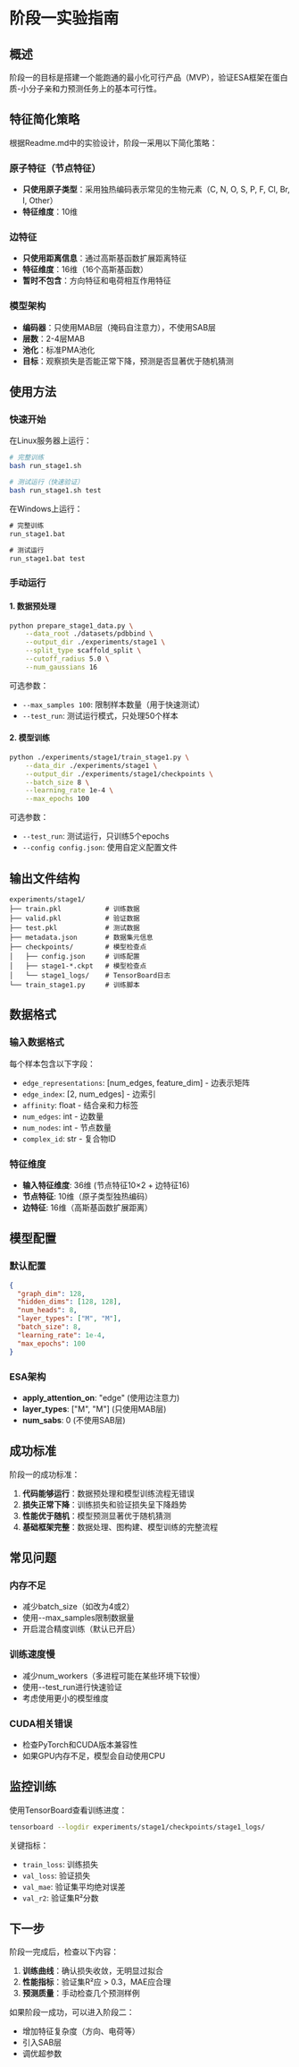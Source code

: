 # 阶段一实验指南

## 概述

阶段一的目标是搭建一个能跑通的最小化可行产品（MVP），验证ESA框架在蛋白质-小分子亲和力预测任务上的基本可行性。

## 特征简化策略

根据Readme.md中的实验设计，阶段一采用以下简化策略：

### 原子特征（节点特征）
- **只使用原子类型**：采用独热编码表示常见的生物元素（C, N, O, S, P, F, Cl, Br, I, Other）
- **特征维度**：10维

### 边特征
- **只使用距离信息**：通过高斯基函数扩展距离特征
- **特征维度**：16维（16个高斯基函数）
- **暂时不包含**：方向特征和电荷相互作用特征

### 模型架构
- **编码器**：只使用MAB层（掩码自注意力），不使用SAB层
- **层数**：2-4层MAB
- **池化**：标准PMA池化
- **目标**：观察损失是否能正常下降，预测是否显著优于随机猜测

## 使用方法

### 快速开始

在Linux服务器上运行：

```bash
# 完整训练
bash run_stage1.sh

# 测试运行（快速验证）
bash run_stage1.sh test
```

在Windows上运行：

```cmd
# 完整训练
run_stage1.bat

# 测试运行
run_stage1.bat test
```

### 手动运行

#### 1. 数据预处理

```bash
python prepare_stage1_data.py \
    --data_root ./datasets/pdbbind \
    --output_dir ./experiments/stage1 \
    --split_type scaffold_split \
    --cutoff_radius 5.0 \
    --num_gaussians 16
```

可选参数：
- `--max_samples 100`: 限制样本数量（用于快速测试）
- `--test_run`: 测试运行模式，只处理50个样本

#### 2. 模型训练

```bash
python ./experiments/stage1/train_stage1.py \
    --data_dir ./experiments/stage1 \
    --output_dir ./experiments/stage1/checkpoints \
    --batch_size 8 \
    --learning_rate 1e-4 \
    --max_epochs 100
```

可选参数：
- `--test_run`: 测试运行，只训练5个epochs
- `--config config.json`: 使用自定义配置文件

## 输出文件结构

```
experiments/stage1/
├── train.pkl           # 训练数据
├── valid.pkl           # 验证数据  
├── test.pkl            # 测试数据
├── metadata.json       # 数据集元信息
├── checkpoints/        # 模型检查点
│   ├── config.json     # 训练配置
│   ├── stage1-*.ckpt   # 模型检查点
│   └── stage1_logs/    # TensorBoard日志
└── train_stage1.py     # 训练脚本
```

## 数据格式

### 输入数据格式
每个样本包含以下字段：
- `edge_representations`: [num_edges, feature_dim] - 边表示矩阵
- `edge_index`: [2, num_edges] - 边索引
- `affinity`: float - 结合亲和力标签
- `num_edges`: int - 边数量
- `num_nodes`: int - 节点数量
- `complex_id`: str - 复合物ID

### 特征维度
- **输入特征维度**: 36维 (节点特征10×2 + 边特征16)
- **节点特征**: 10维（原子类型独热编码）
- **边特征**: 16维（高斯基函数扩展距离）

## 模型配置

### 默认配置
```json
{
  "graph_dim": 128,
  "hidden_dims": [128, 128],
  "num_heads": 8,
  "layer_types": ["M", "M"],
  "batch_size": 8,
  "learning_rate": 1e-4,
  "max_epochs": 100
}
```

### ESA架构
- **apply_attention_on**: "edge" (使用边注意力)
- **layer_types**: ["M", "M"] (只使用MAB层)
- **num_sabs**: 0 (不使用SAB层)

## 成功标准

阶段一的成功标准：

1. **代码能够运行**：数据预处理和模型训练流程无错误
2. **损失正常下降**：训练损失和验证损失呈下降趋势
3. **性能优于随机**：模型预测显著优于随机猜测
4. **基础框架完整**：数据处理、图构建、模型训练的完整流程

## 常见问题

### 内存不足
- 减少batch_size（如改为4或2）
- 使用--max_samples限制数据量
- 开启混合精度训练（默认已开启）

### 训练速度慢
- 减少num_workers（多进程可能在某些环境下较慢）
- 使用--test_run进行快速验证
- 考虑使用更小的模型维度

### CUDA相关错误
- 检查PyTorch和CUDA版本兼容性
- 如果GPU内存不足，模型会自动使用CPU

## 监控训练

使用TensorBoard查看训练进度：

```bash
tensorboard --logdir experiments/stage1/checkpoints/stage1_logs/
```

关键指标：
- `train_loss`: 训练损失
- `val_loss`: 验证损失  
- `val_mae`: 验证集平均绝对误差
- `val_r2`: 验证集R²分数

## 下一步

阶段一完成后，检查以下内容：

1. **训练曲线**：确认损失收敛，无明显过拟合
2. **性能指标**：验证集R²应 > 0.3，MAE应合理
3. **预测质量**：手动检查几个预测样例

如果阶段一成功，可以进入阶段二：
- 增加特征复杂度（方向、电荷等）
- 引入SAB层
- 调优超参数
